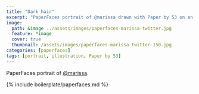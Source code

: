 ```yaml
---
title: "Dark hair"
excerpt: "PaperFaces portrait of @marissa drawn with Paper by 53 on an iPad."
image: 
  path: &image ../assets/images/paperfaces-marissa-twitter.jpg 
  feature: *image
  cover: true
  thumbnail: /assets/images/paperfaces-marissa-twitter-150.jpg
categories: [paperfaces]
tags: [portrait, illustration, Paper by 53]
---
```


PaperFaces portrait of [@marissa](https://twitter.com/marissa).

{% include boilerplate/paperfaces.md %}
